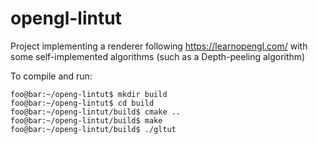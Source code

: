 # opengl-lintut
Project implementing a renderer following https://learnopengl.com/ with some self-implemented algorithms (such as a Depth-peeling algorithm)

To compile and run:
```console
foo@bar:~/openg-lintut$ mkdir build
foo@bar:~/openg-lintut$ cd build
foo@bar:~/openg-lintut/build$ cmake ..
foo@bar:~/openg-lintut/build$ make
foo@bar:~/openg-lintut/build$ ./gltut
```
